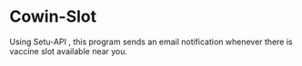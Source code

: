 # Cowin-Slot
Using Setu-API , this program sends an email notification whenever there is vaccine slot available near you.

